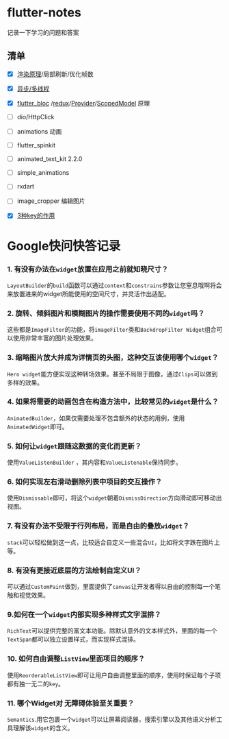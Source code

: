 # flutter-notes
记录一下学习的问题和答案


## 清单
 
- [x] [渲染原理](https://juejin.im/post/6865554947941859335)/局部刷新/优化帧数
- [x] [异步/多线程](https://juejin.im/post/5f1fe4906fb9a07e6d70d8a0)
- [x] [flutter_bloc](https://juejin.im/post/6862932168729952264) /[redux](https://juejin.im/post/6860747643493515278)/[Provider](https://juejin.im/post/6862150535043252237)/[ScopedModel](https://juejin.im/post/6860001014289416205) 原理
 - [ ] dio/HttpClick
- [ ] animations 动画
- [ ] flutter_spinkit
- [ ] animated_text_kit 2.2.0
- [ ] simple_animations
- [ ] rxdart
- [ ] image_cropper 编辑图片
- [x] [3种key的作用 ](https://juejin.im/post/6863300824660082701)


# Google快问快答记录

### 1. 有没有办法在`widget`放置在应用之前就知晓尺寸？
`LayoutBuilder`的`build`函数可以通过`context`和`constrains`参数让您窒息哦啊将会来放置进来的widget所能使用的空间尺寸，并灵活作出适配。

### 2. 旋转、倾斜图片和模糊图片的操作需要使用不同的`widget`吗？
这些都是`ImageFilter`的功能，将`imageFilter`类和`BackdropFilter Widget`组合可以使用非常丰富的图片处理效果。

### 3. 缩略图片放大并成为详情页的头图，这种交互该使用哪个`widget`？

`Hero widget`能方便实现这种转场效果。甚至不局限于图像，通过`Clips`可以做到多样的效果。

### 4. 如果将需要的动画包含在构造方法中，比较常见的`widget`是什么？

`AnimatedBuilder`，如果仅需要处理不包含额外的状态的用例，使用`AnimatedWidget`即可。

### 5. 如何让`widget`跟随这数据的变化而更新？

使用`ValueListenBuilder` ，其内容和`ValueListenable`保持同步。

### 6. 如何实现左右滑动删除列表中项目的交互操作？

使用`Dismissable`即可，将这个`widget`朝着`DismissDirection`方向滑动即可移动出视图。

### 7. 有没有办法不受限于行列布局，而是自由的叠放`widget`？

`stack`可以轻松做到这一点，比较适合自定义一些混合`UI`，比如将文字跌在图片上等。

### 8. 有没有更接近底层的方法绘制自定义UI？

可以通过`CustomPaint`做到，里面提供了`canvas`让开发者得以自由的控制每一个笔触和视觉效果。

### 9.如何在一个`widget`内部实现多种样式文字混排？

`RichText`可以提供完整的富文本功能。除默认意外的文本样式外，里面的每一个`TextSpan`都可以独立设置样式，而实现样式混排。

### 10. 如何自由调整`ListView`里面项目的顺序？

使用`ReorderableListView`即可让用户自由调整里面的顺序，使用时保证每个子项都有独一无二的`key`。

### 11. 哪个Widget对 无障碍体验至关重要？

`Semantics`.用它包裹一个`widget`可以让屏幕阅读器，搜索引擎以及其他语义分析工具理解该`widget`的含义。

